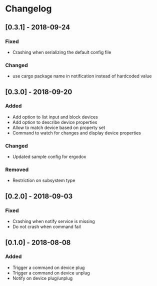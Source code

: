 # Changelog

## [0.3.1] - 2018-09-24
### Fixed
- Crashing when serializing the default config file
### Changed
- use cargo package name in notification instead of hardcoded value

## [0.3.0] - 2018-09-20
### Added
- Add option to list input and block devices
- Add option to describe device properties
- Allow to match device based on property set
- Command to watch for changes and display device properties
### Changed
- Updated sample config for ergodox
### Removed
- Restriction on subsystem type

## [0.2.0] - 2018-09-03
### Fixed
- Crashing when notify service is missing
- Do not crash when command fail

## [0.1.0] - 2018-08-08
### Added
- Trigger a command on device plug
- Trigger a command on device unplug
- Notify on device plug/unplug
